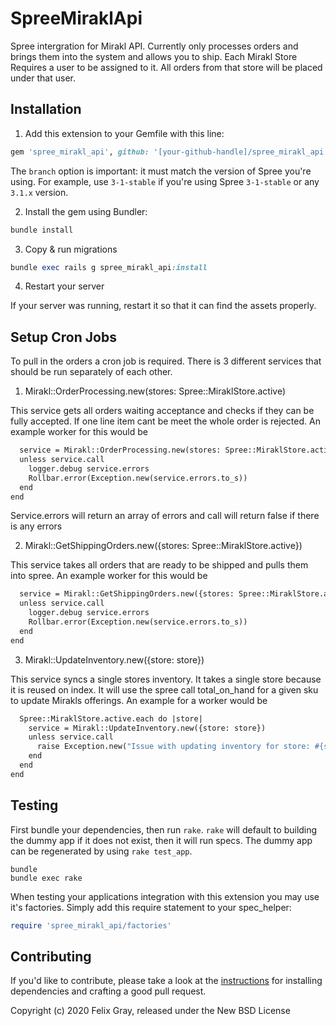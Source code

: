 SpreeMiraklApi
==============

Spree intergration for Mirakl API. Currently only processes orders and brings them into the system and allows you to ship.
Each Mirakl Store Requires a user to be assigned to it. All orders from that store will be placed under that user.

## Installation

1. Add this extension to your Gemfile with this line:
  ```ruby
  gem 'spree_mirakl_api', github: '[your-github-handle]/spree_mirakl_api', branch: 'X-X-stable'
  ```

  The `branch` option is important: it must match the version of Spree you're using.
  For example, use `3-1-stable` if you're using Spree `3-1-stable` or any `3.1.x` version.

2. Install the gem using Bundler:
  ```ruby
  bundle install
  ```

3. Copy & run migrations
  ```ruby
  bundle exec rails g spree_mirakl_api:install
  ```

4. Restart your server

  If your server was running, restart it so that it can find the assets properly.

## Setup Cron Jobs

To pull in the orders a cron job is required. There is 3 different services that should be run separately of each other.

1. Mirakl::OrderProcessing.new(stores: Spree::MiraklStore.active)

  This service gets all orders waiting acceptance and checks if they can be fully accepted. If one line item cant be meet the whole order is rejected. An example worker for this would be

  ```def perform
    service = Mirakl::OrderProcessing.new(stores: Spree::MiraklStore.active)
    unless service.call
      logger.debug service.errors
      Rollbar.error(Exception.new(service.errors.to_s))
    end
  end
  ```

  Service.errors will return an array of errors and call will return false if there is any errors

2. Mirakl::GetShippingOrders.new({stores: Spree::MiraklStore.active})

  This service takes all orders that are ready to be shipped and pulls them into spree. An example worker for this would be 

  ```def perform
    service = Mirakl::GetShippingOrders.new({stores: Spree::MiraklStore.active})
    unless service.call
      logger.debug service.errors
      Rollbar.error(Exception.new(service.errors.to_s))
    end
  end
  ```

3. Mirakl::UpdateInventory.new({store: store})

  This service syncs a single stores inventory. It takes a single store because it is reused on index. It will use the spree call total_on_hand for a given sku to update Mirakls offerings. An example for a worker would be

  ```def perform
    Spree::MiraklStore.active.each do |store|
      service = Mirakl::UpdateInventory.new({store: store})
      unless service.call
        raise Exception.new("Issue with updating inventory for store: #{store.shop_id}")
      end
    end
  end
  ```

## Testing

First bundle your dependencies, then run `rake`. `rake` will default to building the dummy app if it does not exist, then it will run specs. The dummy app can be regenerated by using `rake test_app`.

```shell
bundle
bundle exec rake
```

When testing your applications integration with this extension you may use it's factories.
Simply add this require statement to your spec_helper:

```ruby
require 'spree_mirakl_api/factories'
```


## Contributing

If you'd like to contribute, please take a look at the
[instructions](CONTRIBUTING.md) for installing dependencies and crafting a good
pull request.

Copyright (c) 2020 Felix Gray, released under the New BSD License
